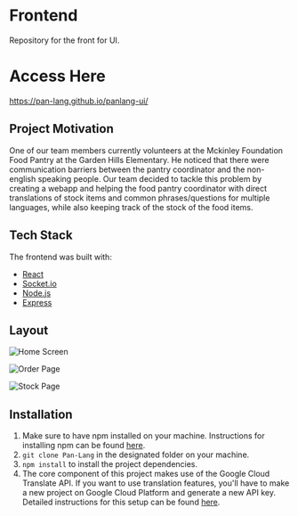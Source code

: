# Frontend
Repository for the front for UI.

# Access Here
https://pan-lang.github.io/panlang-ui/

## Project Motivation
One of our team members currently volunteers at the Mckinley Foundation Food Pantry at the Garden Hills Elementary. He noticed that there were communication barriers between the pantry coordinator and the non-english speaking people. Our team decided to tackle this problem by creating a webapp and helping the food pantry coordinator with direct translations of stock items and common phrases/questions for multiple languages, while also keeping track of the stock of the food items.

## Tech Stack
The frontend was built with:
  - [React](https://reactjs.org/)
  - [Socket.io](https://socket.io/)
  - [Node.js](https://nodejs.org/en/)
  - [Express](https://expressjs.com/)
  
  ## Layout
  ![Home Screen](https://i.imgur.com/MBkCd2z.png)
  
  ![Order Page](https://i.imgur.com/XOxpZuT.png)
  
  ![Stock Page](https://i.imgur.com/KGQU9MB.png)
  
  ## Installation
  1. Make sure to have npm installed on your machine. Instructions for installing npm can be found [here](https://www.npmjs.com/get-npm).
  2. `git clone Pan-Lang` in the designated folder on your machine.
  3. `npm install` to install the project dependencies.
  4. The core component of this project makes use of the Google Cloud Translate API. If you want to use translation features, you'll have to make a new project on Google Cloud Platform and generate a new API key. Detailed instructions for this setup can be found [here](https://cloud.google.com/translate/docs/setup).
